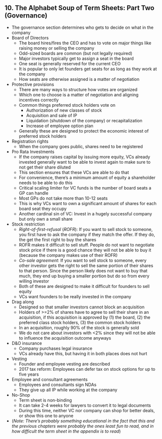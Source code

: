 ## 10. The Alphabet Soup of Term Sheets: Part Two (Governance)

* The governance section determines who gets to decide on what in the company
* Board of Directors
    * The board hires/fires the CEO and has to vote on major things like raising money or selling the company
    * Odd-sized boards are common (but not legally required)
    * Major investors typically get to assign a seat in the board
    * One seat is generally reserved for the current CEO
    * It is popular to only let founders get seats for as long as they work at the company
    * How seats are otherwise assigned is a matter of negotiation
* Protective provisions
    * There are many ways to structure how votes are organized
    * Which one to choose is a matter of negotiation and aligning incentives correctly
    * Common things preferred stock holders vote on
        * Authorization of new classes of stock
        * Acquisition and sale of IP
        * Liquidation (shutdown of the company) or recapitalization
        * Increase of employee option plan
    * Generally these are designed to protect the economic interest of preferred stock holders
* Registration rights
    * When the company goes public, shares need to be registered
* Pro Rata Investments
    * If the company raises capital by issuing more equity, VCs already invested generally want to be able to invest again to make sure to not get their share diluted
    * This section ensures that these VCs are able to do that
    * For convenience, there’s a minimum amount of equity a shareholder needs to be able to do this
    * Critical scaling limiter for VC funds is the number of board seats a GP can handle
    * Most GPs do not take more than 10-12 seats
    * This is why VCs want to own a significant amount of shares for each board seat they occupy
    * Another cardinal sin of VC: Invest in a hugely successful company but only own a small share
* Stock restriction
    * *Right-of-first-refusal* (*ROFR*): If you want to sell stock to someone, you first have to ask the company if they match the offer. If they do, the get the first right to buy the shares
    * ROFR makes it difficult to sell stuff. People do not want to negotiate stock price if there is a good chance they will not be able to buy it (because the company makes use of their ROFR)
    * *Co-sale agreement*: If you want to sell stock to someone, every other investor gets the right to sell the same portion of their shares to that person. Since the person likely does not want to buy that much, they end up buying a smaller portion but do so from every willing investor
    * Both of these are designed to make it difficult for founders to sell equity
    * VCs want founders to be really invested in the company
* Drag along
    * Designed so that smaller investors cannot block an acquisition
    * Holders of >=2% of shares have to agree to sell their share in an acquisition, if this acquisition is approved by (1) the board, (2) the preferred class stock holders, (3) the common stock holders
    * In an acquisition, roughly 90% of the stock is generally sold
    * We do not care about investors with <2% since they will not be able to influence the acquisition outcome anyways
* D&O insurance
    * Company purchases legal insurance
    * VCs already have this, but having it in both places does not hurt
* Vesting
    * Founder and employee vesting are described
    * 2017 tax reform: Employees can defer tax on stock options for up to five years
* Employee and consultant agreements
    * Employees and consultants sign NDAs
    * They give up all IP while working at the company
* No-Shop
    * Term sheet is non-binding
    * It can take 2-4 weeks for lawyers to convert it to legal documents
    * During this time, neither VC nor company can shop for better deals, or show this one to anyone
* (*Note: There’s probably something educational in the fact that this and the previous chapters were probably the ones least fun to read, and in how difficult the term sheet in the appendix is to read*)
